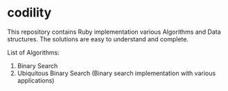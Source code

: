 # codility
This repository contains Ruby implementation various Algorithms and Data structures. 
The solutions are easy to understand and complete.

List of Algorithms: 

1. Binary Search
2. Ubiquitous Binary Search (Binary search implementation with various applications)




